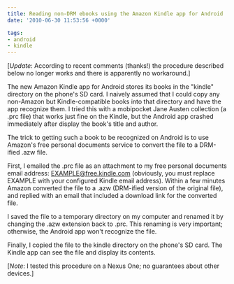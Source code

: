 ```yaml
---
title: Reading non-DRM ebooks using the Amazon Kindle app for Android
date: '2010-06-30 11:53:56 +0000'

tags:
- android
- kindle
---
```

\[*Update*: According to recent comments (thanks!) the procedure described below no longer works and there is apparently no workaround.\]

The new Amazon Kindle app for Android stores its books in the "kindle" directory on the phone's SD card.  I naively assumed that I could copy any non-Amazon but Kindle-compatible books into that directory and have the app recognize them.  I tried this with a mobipocket Jane Austen collection (a .prc file) that works just fine on the Kindle, but the Android app crashed immediately after display the book's title and author.

The trick to getting such a book to be recognized on Android is to use Amazon's free personal documents service to convert the file to a DRM-ified .azw file.

First, I emailed the .prc file as an attachment to my free personal documents email address: EXAMPLE@free.kindle.com (obviously, you must replace EXAMPLE with your configured Kindle email address). Within a few minutes Amazon converted the file to a .azw (DRM-ified version of the original file), and replied with an email that included a download link for the converted file.

I saved the file to a temporary directory on my computer and renamed it by changing the .azw extension back to .prc.  This renaming is very important; otherwise, the Android app won't recognize the file.

Finally, I copied the file to the kindle directory on the phone's SD card. The Kindle app can see the file and display its contents.

\[*Note*: I tested this procedure on a Nexus One; no guarantees about other devices.\]
